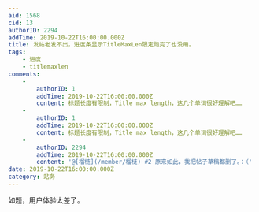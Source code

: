 ```yaml
---
aid: 1568
cid: 13
authorID: 2294
addTime: 2019-10-22T16:00:00.000Z
title: 发帖老发不出，进度条显示TitleMaxLen限定跑完了也没用。
tags:
    - 进度
    - titlemaxlen
comments:
    -
        authorID: 1
        addTime: 2019-10-22T16:00:00.000Z
        content: 标题长度有限制，Title max length，这几个单词很好理解吧……
    -
        authorID: 1
        addTime: 2019-10-22T16:00:00.000Z
        content: 标题长度有限制，Title max length，这几个单词很好理解吧……
    -
        authorID: 2294
        addTime: 2019-10-22T16:00:00.000Z
        content: '@[榴梿](/member/榴梿) #2 原来如此，我把帖子草稿都删了。：（'
date: 2019-10-22T16:00:00.000Z
category: 站务
---
```


如题，用户体验太差了。
